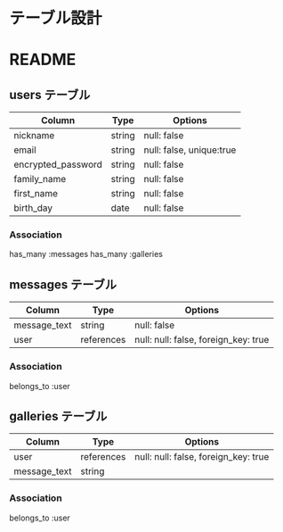 # テーブル設計
# README

## users テーブル

| Column                  | Type   | Options                  |
| ------------------      | ------ | -----------              |
| nickname                | string | null: false              |
| email                   | string | null: false, unique:true |
| encrypted_password      | string | null: false              |
| family_name             | string | null: false              |
| first_name              | string | null: false              |
| birth_day               | date   | null: false              |

### Association
has_many :messages
has_many :galleries


## messages テーブル

| Column               | Type       | Options                              |
| ------               | ------     | -------------------------------      |
| message_text         | string     | null: false                          |
| user                 | references | null: null: false, foreign_key: true |

### Association
belongs_to :user

## galleries テーブル

| Column               | Type       | Options                              |
| ------               | ------     | -------------------------------      |
| user                 | references | null: null: false, foreign_key: true |
| message_text         | string     |                                      |

### Association
belongs_to :user


